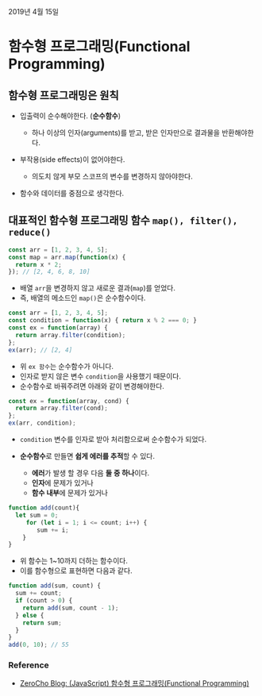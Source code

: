 2019년 4월 15일

# 함수형 프로그래밍(Functional Programming)

## 함수형 프로그래밍은 원칙 

- 입출력이 순수해야한다. (**순수함수**)
    - 하나 이상의 인자(arguments)를 받고, 받은 인자만으로 결과물을 반환해야한다.

- 부작용(side effects)이 없어야한다.
    - 의도치 않게 부모 스코프의 변수를 변경하지 않아야한다.

- 함수와 데이터를 중점으로 생각한다.


## 대표적인 함수형 프로그래밍 함수 `map(), filter(), reduce()`

```javascript
const arr = [1, 2, 3, 4, 5];
const map = arr.map(function(x) {
  return x * 2;
}); // [2, 4, 6, 8, 10]
```

- 배열 `arr`을 변경하지 않고 새로운 결과(`map`)를 얻었다.
- 즉, 배열의 메소드인 `map()`은 순수함수이다. 


```javascript
const arr = [1, 2, 3, 4, 5];
const condition = function(x) { return x % 2 === 0; }
const ex = function(array) {
  return array.filter(condition);
};
ex(arr); // [2, 4]
```

- 위 `ex 함수`는 순수함수가 아니다.
- 인자로 받지 않은 변수 `condition`을 사용했기 때문이다.
- 순수함수로 바꿔주려면 아래와 같이 변경해야한다.

```javascript
const ex = function(array, cond) {
  return array.filter(cond);
};
ex(arr, condition);
```  

- `condition` 변수를 인자로 받아 처리함으로써 순수함수가 되었다.

- **순수함수**로 만들면 **쉽게 에러를 추적**할 수 있다.
    - **에러**가 발생 할 경우 다음 **둘 중 하나**이다.
    - **인자**에 문제가 있거나
    - **함수 내부**에 문제가 있거나


```javascript
function add(count){
  let sum = 0;
     for (let i = 1; i <= count; i++) {
        sum += i;
    }
}
```

- 위 함수는 1~10까지 더하는 함수이다.
- 이를 함수형으로 표현하면 다음과 같다.

```javascript
function add(sum, count) {
  sum += count;
  if (count > 0) {
    return add(sum, count - 1);
  } else {
    return sum;
  }
}
add(0, 10); // 55
```




### Reference

- [ZeroCho Blog: (JavaScript) 함수형 프로그래밍(Functional Programming)](https://www.zerocho.com/category/JavaScript/post/572c6f759a5f1c4db2481ee3)
